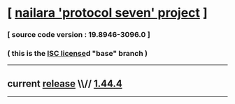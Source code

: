 
# [ [nailara 'protocol seven' project](http://src.nailara.net/) ]

### [ source code version : 19.8946-3096.0 ]

### ( this is the [ISC license](license)d "base" branch )
---
## current [release](https://github.com/anotherlink/nailara/releases) \\\\// [1.44.4](https://github.com/anotherlink/nailara/releases/tag/1.44.4)
---
